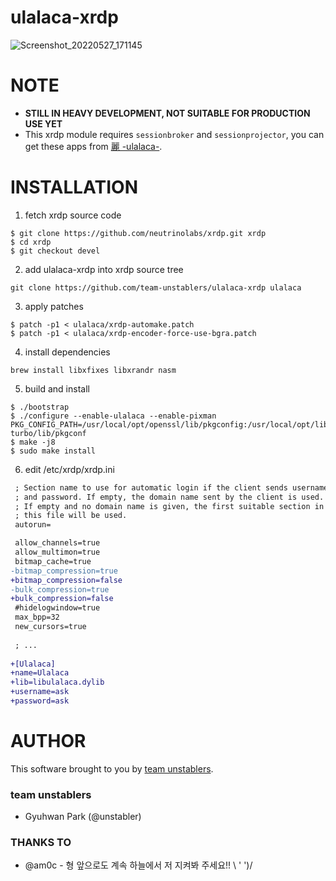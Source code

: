 # ulalaca-xrdp 

![Screenshot_20220527_171145](https://user-images.githubusercontent.com/964412/170659838-3843d5e9-3372-47f8-940b-4ce183ca5ec9.png)

# NOTE

- **STILL IN HEAVY DEVELOPMENT, NOT SUITABLE FOR PRODUCTION USE YET**
- This xrdp module requires `sessionbroker` and `sessionprojector`, you can get these apps from [麗 -ulalaca-](https://github.com/unstabler/ulalaca).

# INSTALLATION
1. fetch xrdp source code
```shell
$ git clone https://github.com/neutrinolabs/xrdp.git xrdp
$ cd xrdp
$ git checkout devel
```

2. add ulalaca-xrdp into xrdp source tree
```shell
git clone https://github.com/team-unstablers/ulalaca-xrdp ulalaca
```

3. apply patches
```shell
$ patch -p1 < ulalaca/xrdp-automake.patch
$ patch -p1 < ulalaca/xrdp-encoder-force-use-bgra.patch
```

4. install dependencies
```shell
brew install libxfixes libxrandr nasm
```

5. build and install
```shell
$ ./bootstrap
$ ./configure --enable-ulalaca --enable-pixman PKG_CONFIG_PATH=/usr/local/opt/openssl/lib/pkgconfig:/usr/local/opt/libjpeg-turbo/lib/pkgconf
$ make -j8 
$ sudo make install
```

6. edit /etc/xrdp/xrdp.ini
```diff
 ; Section name to use for automatic login if the client sends username
 ; and password. If empty, the domain name sent by the client is used.
 ; If empty and no domain name is given, the first suitable section in
 ; this file will be used.
 autorun=

 allow_channels=true
 allow_multimon=true
 bitmap_cache=true
-bitmap_compression=true
+bitmap_compression=false
-bulk_compression=true
+bulk_compression=false
 #hidelogwindow=true
 max_bpp=32
 new_cursors=true
 
 ; ...
 
+[Ulalaca]
+name=Ulalaca
+lib=libulalaca.dylib
+username=ask
+password=ask
```

# AUTHOR

This software brought to you by [team unstablers](https://unstabler.pl).

### team unstablers

- Gyuhwan Park (@unstabler)


### THANKS TO

- @am0c - 형 앞으로도 계속 하늘에서 저 지켜봐 주세요!! \ ' ')/
